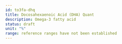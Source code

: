 ```yaml
---
id: to3fa-dhq
title: Docosahexaenoic Acid (DHA) Quant
description: Omega-3 fatty acid
status: draft
unit: "%"
range: reference ranges have not been established
---
```

